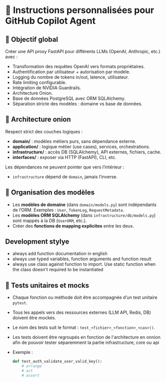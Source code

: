 # 🔧 Instructions personnalisées pour GitHub Copilot Agent

## 🎯 Objectif global

Créer une API proxy FastAPI pour différents LLMs (OpenAI, Anthropic, etc.) avec :

- Transformation des requêtes OpenAI vers formats propriétaires.
- Authentification par utilisateur + autorisation par modèle.
- Logging du nombre de tokens in/out, latence, utilisateur.
- Rate limiting configurable.
- Intégration de NVIDIA Guardrails.
- Architecture Onion.
- Base de données PostgreSQL avec ORM SQLAlchemy.
- Séparation stricte des modèles : domaine vs base de données.

## 🧱 Architecture onion

Respect strict des couches logiques :

- **domain/** : modèles métiers purs, sans dépendance externe.
- **application/** : logique métier (use cases), services, orchestrations.
- **infrastructure/** : accès DB (SQLAlchemy), API externes, fichiers, cache.
- **interfaces/** : exposer via HTTP (FastAPI), CLI, etc.

Les dépendances ne peuvent pointer que vers l’intérieur :

- `infrastructure` dépend de `domain`, jamais l’inverse.

## 🧩 Organisation des modèles

- Les **modèles de domaine** (dans `domain/models.py`) sont indépendants de l’ORM. Exemples : `User`, `TokenLog`, `RequestMetadata`.
- Les **modèles ORM SQLAlchemy** (dans `infrastructure/db/models.py`) sont mappés à la DB (`UserORM`, etc.).
- Créer des **fonctions de mapping explicites** entre les deux.

## Development stylye

- always add function documentation in english
- always use typed variables, function arguments and function result
- always use class against function to import. Use static function when the class doesn't required to be instantiated

## 🧪 Tests unitaires et mocks

- Chaque fonction ou méthode doit être accompagnée d’un test unitaire `pytest`.
- Tous les appels vers des ressources externes (LLM API, Redis, DB) doivent être mockés.
- Le nom des tests suit le format : `test_<fichier>_<fonction>_<cas>()`.
- Les tests doivent être regroupés en fonction de l'architecture en onnion afin de pouvoir tester séparemment la partie infrastructure, core ou api
- Exemple :

  ```python
  def test_auth_validate_user_valid_key():
      # arrange
      # act
      # assert
